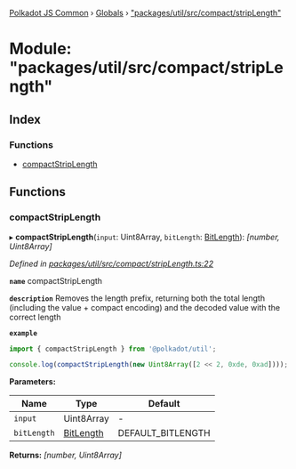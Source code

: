 [Polkadot JS Common](../README.md) › [Globals](../globals.md) › ["packages/util/src/compact/stripLength"](_packages_util_src_compact_striplength_.md)

# Module: "packages/util/src/compact/stripLength"

## Index

### Functions

* [compactStripLength](_packages_util_src_compact_striplength_.md#compactstriplength)

## Functions

###  compactStripLength

▸ **compactStripLength**(`input`: Uint8Array, `bitLength`: [BitLength](_packages_util_src_compact_types_.md#bitlength)): *[number, Uint8Array]*

*Defined in [packages/util/src/compact/stripLength.ts:22](https://github.com/polkadot-js/common/blob/64510af8/packages/util/src/compact/stripLength.ts#L22)*

**`name`** compactStripLength

**`description`** Removes the length prefix, returning both the total length (including the value + compact encoding) and the decoded value with the correct length

**`example`** 
<BR>

```javascript
import { compactStripLength } from '@polkadot/util';

console.log(compactStripLength(new Uint8Array([2 << 2, 0xde, 0xad]))); // [2, Uint8Array[0xde, 0xad]]
```

**Parameters:**

Name | Type | Default |
------ | ------ | ------ |
`input` | Uint8Array | - |
`bitLength` | [BitLength](_packages_util_src_compact_types_.md#bitlength) | DEFAULT_BITLENGTH |

**Returns:** *[number, Uint8Array]*
